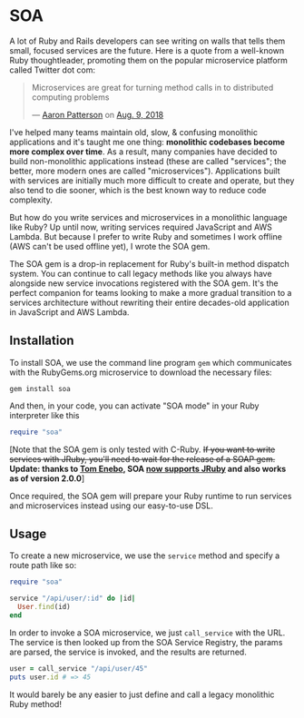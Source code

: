 # SOA

A lot of Ruby and Rails developers can see writing on walls that tells them
small, focused services are the future. Here is a quote from a well-known
Ruby thoughtleader, promoting them on the popular microservice platform
called Twitter dot com:

> Microservices are great for turning method calls in to distributed computing
> problems
>
> — [Aaron Patterson](https://twitter.com/tenderlove) on [Aug. 9,
   2018](https://twitter.com/tenderlove/status/1027591532847816704)

I've helped many teams maintain old, slow, & confusing monolithic applications
and it's taught me one thing: **monolithic codebases become more complex over
time**. As a result, many companies have decided to build non-monolithic
applications instead (these are called "services"; the better, more modern ones
are called "microservices"). Applications built with services are initially much
more difficult to create and operate, but they also tend to die sooner, which is
the best known way to reduce code complexity.

But how do you write services and microservices in a monolithic language like
Ruby? Up until now, writing services required JavaScript and AWS Lambda. But
because I prefer to write Ruby and sometimes I work offline (AWS can't be
used offline yet), I wrote the SOA gem.

The SOA gem is a drop-in replacement for Ruby's built-in method dispatch system.
You can continue to call legacy methods like you always have alongside new
service invocations registered with the SOA gem. It's the perfect companion for
teams looking to make a more gradual transition to a services architecture
without rewriting their entire decades-old application in JavaScript and AWS
Lambda.

## Installation

To install SOA, we use the command line program `gem` which communicates with
the RubyGems.org microservice to download the necessary files:

```
gem install soa
```

And then, in your code, you can activate "SOA mode" in your Ruby interpreter
like this

``` ruby
require "soa"
```

[Note that the SOA gem is only tested with C-Ruby. ~~If you want to write
services with JRuby, you'll need to wait for the release of a SOAP gem.~~
**Update: thanks to [Tom Enebo](https://github.com/enebo), SOA [now supports
JRuby](https://github.com/searls/soa/pull/1) and also works as of version
2.0.0**]

Once required, the SOA gem will prepare your Ruby runtime to run services and
microservices instead using our easy-to-use DSL.

## Usage

To create a new microservice, we use the `service` method and specify a route
path like so:

``` ruby
require "soa"

service "/api/user/:id" do |id|
  User.find(id)
end
```

In order to invoke a SOA microservice, we just `call_service` with the URL. The
service is then looked up from the SOA Service Registry, the params are parsed,
the service is invoked, and the results are returned.

``` ruby
user = call_service "/api/user/45"
puts user.id # => 45
```

It would barely be any easier to just define and call a legacy monolithic Ruby
method!
